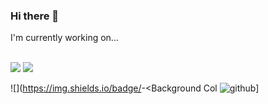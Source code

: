 ### Hi there 👋

<!--
**Ice-and-Rock/Ice-and-Rock** is a ✨ _special_ ✨ repository because its `README.md` (this file) appears on your GitHub profile.

Here are some ideas to get you started:

- 🔭 I’m currently working on ...
- 🌱 I’m currently learning ...
- 👯 I’m looking to collaborate on ...
- 🤔 I’m looking for help with ...
- 💬 Ask me about ...
- 📫 How to reach me: ...
- 😄 Pronouns: ...
- ⚡ Fun fact: ...
-->

I'm currently working on... <br></br>

<img src='https://img.shields.io/badge/JavaScript-323330?style=for-the-badge&logo=javascript&logoColor=F7DF1E'/>
<img src='https://img.shields.io/badge/CSS3-1572B6?style=for-the-badge&logo=css3&logoColor=white/>
<img src='https://img.shields.io/badge/json-5E5C5C?style=for-the-badge&logo=json&logoColor=white/> 
<img src=' '/>
<img src=' '/>
<img src=' '/>
<img src=' '/>


![<Badge Name>](https://img.shields.io/badge/<Badge Text>-<Background Col
![github](https://img.shields.io/badge/GitHub-000000?style=for-the-badge&logo=GitHub&logoColor=white)] 
